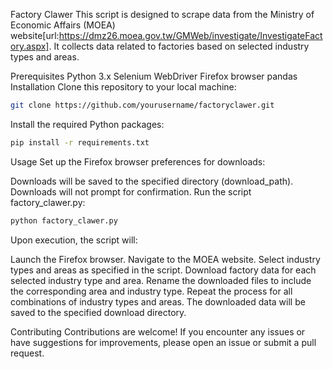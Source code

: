 Factory Clawer
This script is designed to scrape data from the Ministry of Economic Affairs (MOEA) website[url:https://dmz26.moea.gov.tw/GMWeb/investigate/InvestigateFactory.aspx]. It collects data related to factories based on selected industry types and areas.

Prerequisites
Python 3.x
Selenium WebDriver
Firefox browser
pandas
Installation
Clone this repository to your local machine:

```bash
git clone https://github.com/yourusername/factoryclawer.git
```
Install the required Python packages:
```bash
pip install -r requirements.txt
```
Usage
Set up the Firefox browser preferences for downloads:

Downloads will be saved to the specified directory (download_path).
Downloads will not prompt for confirmation.
Run the script factory_clawer.py:

```bash
python factory_clawer.py
```
Upon execution, the script will:

Launch the Firefox browser.
Navigate to the MOEA website.
Select industry types and areas as specified in the script.
Download factory data for each selected industry type and area.
Rename the downloaded files to include the corresponding area and industry type.
Repeat the process for all combinations of industry types and areas.
The downloaded data will be saved to the specified download directory.

Contributing
Contributions are welcome! If you encounter any issues or have suggestions for improvements, please open an issue or submit a pull request.

